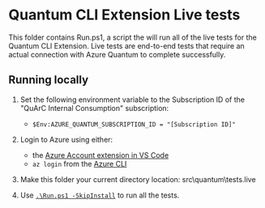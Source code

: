 # Quantum CLI Extension Live tests

This folder contains Run.ps1, a script the will run all of the live tests for the Quantum CLI Extension.  Live tests are end-to-end tests that require an actual connection with Azure Quantum
to complete successfully.


## Running locally

1. Set the following environment variable to the Subscription ID of the "QuArC Internal Consumption" subscription:
    * `$Env:AZURE_QUANTUM_SUBSCRIPTION_ID = "[Subscription ID]"`

2. Login to Azure using either:
    * the [Azure Account extension in VS Code](https://marketplace.visualstudio.com/items?itemName=ms-vscode.azure-account)
    * `az login` from the [Azure CLI](https://docs.microsoft.com/en-us/cli/azure/)

3. Make this folder your current directory location: src\quantum\tests.live

4. Use [`.\Run.ps1 -SkipInstall`](.\Run.ps1) to run all the tests.
